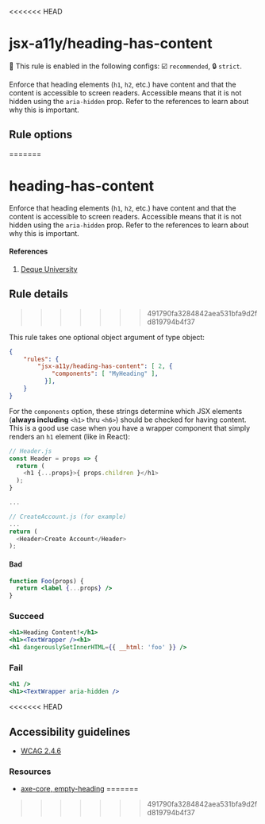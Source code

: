 <<<<<<< HEAD
# jsx-a11y/heading-has-content

💼 This rule is enabled in the following configs: ☑️ `recommended`, 🔒 `strict`.

<!-- end auto-generated rule header -->

Enforce that heading elements (`h1`, `h2`, etc.) have content and that the content is accessible to screen readers. Accessible means that it is not hidden using the `aria-hidden` prop. Refer to the references to learn about why this is important.

## Rule options
=======
# heading-has-content

Enforce that heading elements (`h1`, `h2`, etc.) have content and that the content is accessible to screen readers. Accessible means that it is not hidden using the `aria-hidden` prop. Refer to the references to learn about why this is important.

#### References
1. [Deque University](https://dequeuniversity.com/rules/axe/1.1/empty-heading)

## Rule details
>>>>>>> 491790fa3284842aea531bfa9d2fd819794b4f37

This rule takes one optional object argument of type object:

```json
{
    "rules": {
        "jsx-a11y/heading-has-content": [ 2, {
            "components": [ "MyHeading" ],
          }],
    }
}
```

For the `components` option, these strings determine which JSX elements (**always including** `<h1>` thru `<h6>`) should be checked for having content. This is a good use case when you have a wrapper component that simply renders an `h1` element (like in React):


```js
// Header.js
const Header = props => {
  return (
    <h1 {...props}>{ props.children }</h1>
  );
}

...

// CreateAccount.js (for example)
...
return (
  <Header>Create Account</Header>
);
```

#### Bad
```jsx
function Foo(props) {
  return <label {...props} />
}
```

### Succeed
```jsx
<h1>Heading Content!</h1>
<h1><TextWrapper /><h1>
<h1 dangerouslySetInnerHTML={{ __html: 'foo' }} />
```

### Fail
```jsx
<h1 />
<h1><TextWrapper aria-hidden />
```
<<<<<<< HEAD

## Accessibility guidelines
- [WCAG 2.4.6](https://www.w3.org/TR/UNDERSTANDING-WCAG20/navigation-mechanisms-descriptive.html)

### Resources
- [axe-core, empty-heading](https://dequeuniversity.com/rules/axe/3.2/empty-heading)
=======
>>>>>>> 491790fa3284842aea531bfa9d2fd819794b4f37
